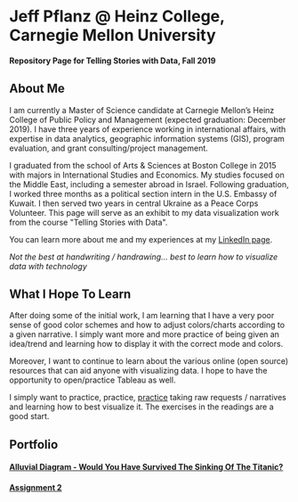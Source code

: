 # Jeff Pflanz @ Heinz College, Carnegie Mellon University
#### Repository Page for Telling Stories with Data, Fall 2019 




## About Me

I am currently a Master of Science candidate at Carnegie Mellon’s Heinz College of Public Policy and Management (expected graduation: December 2019). I have three years of experience working in international affairs, with expertise in data analytics, geographic information systems (GIS), program evaluation, and grant consulting/project management.

I graduated from the school of Arts & Sciences at Boston College in 2015 with majors in International Studies and Economics. My studies focused on the Middle East, including a semester abroad in Israel. Following graduation, I worked three months as a political section intern in the U.S. Embassy of Kuwait. I then served two years in central Ukraine as a Peace Corps Volunteer. This page will serve as an exhibit to my data visualization work from the course "Telling Stories with Data". 

You can learn more about me and my experiences at my [LinkedIn page](https://www.linkedin.com/in/jeffreypflanz/). 

*Not the best at handwriting / handrawing... best to learn how to visualize data with technology* 

## What I Hope To Learn 

After doing some of the initial work, I am learning that I have a very poor sense of good color schemes and how to adjust colors/charts according to a given narrative. I simply want more and more practice of being given an idea/trend and learning how to display it with the correct mode and colors. 

Moreover, I want to continue to learn about the various online (open source) resources that can aid anyone with visualizing data. I hope to have the opportunity to open/practice Tableau as well.  

I simply want to practice, practice, [practice](https://www.youtube.com/watch?v=L29cuziRazU) taking raw requests / narratives and learning how to best visualize it. The exercises in the readings are a good start. 


## Portfolio

#### [Alluvial Diagram - Would You Have Survived The Sinking Of The Titanic?](/titanic.md)
#### [Assignment 2](/dataviz2.md)
